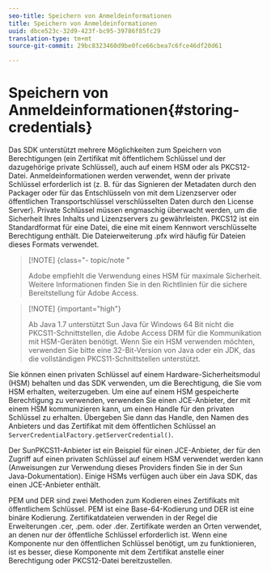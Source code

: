 ```yaml
---
seo-title: Speichern von Anmeldeinformationen
title: Speichern von Anmeldeinformationen
uuid: dbce523c-32d9-423f-bc95-39786f85fc29
translation-type: tm+mt
source-git-commit: 29bc8323460d9be0fce66cbea7c6fce46df20d61

---
```



# Speichern von Anmeldeinformationen{#storing-credentials}

Das SDK unterstützt mehrere Möglichkeiten zum Speichern von Berechtigungen (ein Zertifikat mit öffentlichem Schlüssel und der dazugehörige private Schlüssel), auch auf einem HSM oder als PKCS12-Datei. Anmeldeinformationen werden verwendet, wenn der private Schlüssel erforderlich ist (z. B. für das Signieren der Metadaten durch den Packager oder für das Entschlüsseln von mit dem Lizenzserver oder öffentlichen Transportschlüssel verschlüsselten Daten durch den License Server). Private Schlüssel müssen engmaschig überwacht werden, um die Sicherheit Ihres Inhalts und Lizenzservers zu gewährleisten. PKCS12 ist ein Standardformat für eine Datei, die eine mit einem Kennwort verschlüsselte Berechtigung enthält. Die Dateierweiterung .pfx wird häufig für Dateien dieses Formats verwendet.

>[!NOTE] {class=&quot;- topic/note &quot;
>
>Adobe empfiehlt die Verwendung eines HSM für maximale Sicherheit. Weitere Informationen finden Sie in den Richtlinien für die sichere Bereitstellung für Adobe Access.

>[!NOTE] {important=&quot;high&quot;}
>
>Ab Java 1.7 unterstützt Sun Java für Windows 64 Bit nicht die PKCS11-Schnittstellen, die Adobe Access DRM für die Kommunikation mit HSM-Geräten benötigt. Wenn Sie ein HSM verwenden möchten, verwenden Sie bitte eine 32-Bit-Version von Java oder ein JDK, das die vollständigen PKCS11-Schnittstellen unterstützt.

Sie können einen privaten Schlüssel auf einem Hardware-Sicherheitsmodul (HSM) behalten und das SDK verwenden, um die Berechtigung, die Sie vom HSM erhalten, weiterzugeben. Um eine auf einem HSM gespeicherte Berechtigung zu verwenden, verwenden Sie einen JCE-Anbieter, der mit einem HSM kommunizieren kann, um einen Handle für den privaten Schlüssel zu erhalten. Übergeben Sie dann das Handle, den Namen des Anbieters und das Zertifikat mit dem öffentlichen Schlüssel an `ServerCredentialFactory.getServerCredential()`.

Der SunPKCS11-Anbieter ist ein Beispiel für einen JCE-Anbieter, der für den Zugriff auf einen privaten Schlüssel auf einem HSM verwendet werden kann (Anweisungen zur Verwendung dieses Providers finden Sie in der Sun Java-Dokumentation). Einige HSMs verfügen auch über ein Java SDK, das einen JCE-Anbieter enthält.

PEM und DER sind zwei Methoden zum Kodieren eines Zertifikats mit öffentlichem Schlüssel. PEM ist eine Base-64-Kodierung und DER ist eine binäre Kodierung. Zertifikatdateien verwenden in der Regel die Erweiterungen .cer, .pem. oder .der. Zertifikate werden an Orten verwendet, an denen nur der öffentliche Schlüssel erforderlich ist. Wenn eine Komponente nur den öffentlichen Schlüssel benötigt, um zu funktionieren, ist es besser, diese Komponente mit dem Zertifikat anstelle einer Berechtigung oder PKCS12-Datei bereitzustellen.
